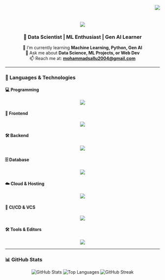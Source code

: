 <div align="right">
  <img src="https://img.shields.io/github/followers/SALAUDDIN06?style=plastic&logo=github&label=Followers&labelColor=ffffff&color=fedcba&cacheSeconds=3600" />
</div>

<h1 align="center">
  <img src="https://readme-typing-svg.herokuapp.com/?font=Righteous&size=35&center=true&vCenter=true&width=500&height=70&duration=4000&lines=Hi+There!+👋;+I'm+Salauddin!;" />
</h1>

<h3 align="center">🚀 Data Scientist | ML Enthusiast | Gen AI Learner</h3>

<div align="center">

🌱 I’m currently learning **Machine Learning, Python, Gen AI**  
💬 Ask me about **Data Science, ML Projects, or Web Dev**  
📫 Reach me at: **mohammadsallu2004@gmail.com**

</div>

---

### 🧠 Languages & Technologies

#### 💻 Programming
<div align="center">
  <img src="https://skillicons.dev/icons?i=python,javascript,html,css" />
</div>

#### 🎨 Frontend
<div align="center">
  <img src="https://skillicons.dev/icons?i=bootstrap,tailwind" />
</div>

#### 🛠 Backend
<div align="center">
  <img src="https://skillicons.dev/icons?i=nodejs,express" />
</div>

#### 🗄️ Database
<div align="center">
  <img src="https://skillicons.dev/icons?i=mysql,mongodb" />
</div>

#### ☁️ Cloud & Hosting
<div align="center">
  <img src="https://skillicons.dev/icons?i=netlify,aws" />
</div>

#### 🔧 CI/CD & VCS
<div align="center">
  <img src="https://skillicons.dev/icons?i=git,github" />
</div>

#### 🛠 Tools & Editors
<div align="center">
  <img src="https://skillicons.dev/icons?i=vscode,neovim,vim,idea,docker,postman,figma,linux,bash" />
</div>

---

### 📊 GitHub Stats

<div align="center">
  <img src="https://github-readme-stats.vercel.app/api?username=salauddin06&show_icons=true&theme=default" alt="GitHub Stats" />
  <img src="https://github-readme-stats.vercel.app/api/top-langs/?username=salauddin06&layout=compact&theme=default" alt="Top Languages" />
  <img src="https://github-readme-streak-stats.herokuapp.com?user=salauddin06&theme=default" alt="GitHub Streak" />
</div>
